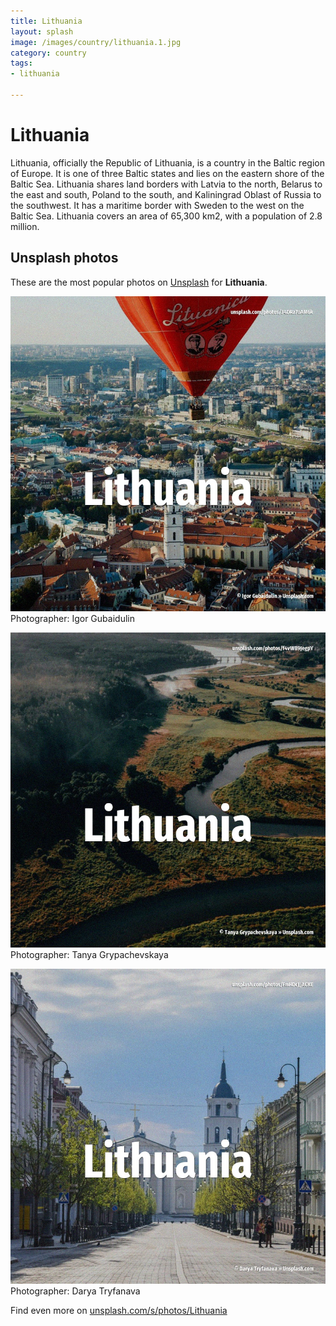 ```yaml
---
title: Lithuania
layout: splash
image: /images/country/lithuania.1.jpg
category: country
tags:
- lithuania

---
```

# Lithuania

Lithuania, officially the Republic of Lithuania, is a country in the Baltic region of Europe.
It is one of three Baltic states and lies on the eastern shore of the Baltic Sea.
Lithuania shares land borders with Latvia to the north, Belarus to the east and south, Poland to 
the south, and Kaliningrad Oblast of Russia to the southwest.
It has a maritime border with Sweden to the west on the Baltic Sea.
Lithuania covers an area of 65,300 km2, with a population of 2.8 million.

 
## Unsplash photos
These are the most popular photos on [Unsplash](https://unsplash.com) for **Lithuania**.
 
![Lithuania](/images/country/lithuania.1.jpg)
Photographer:  Igor Gubaidulin
 
![Lithuania](/images/country/lithuania.2.jpg)
Photographer:  Tanya Grypachevskaya
 
![Lithuania](/images/country/lithuania.3.jpg)
Photographer:  Darya Tryfanava
 
Find even more on [unsplash.com/s/photos/Lithuania](https://unsplash.com/s/photos/Lithuania)
 

